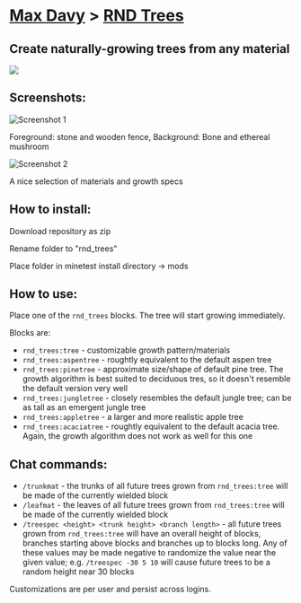 # [Max Davy](https://max-davy.github.io) > [RND Trees]()

## Create naturally-growing trees from any material

[<img src="https://img.shields.io/badge/Download%20Zip-Github-green">](https://github.com/Max-Davy/rnd_trees/archive/master.zip)

## Screenshots:

![Screenshot 1](https://i.imgur.com/LD6VcO1.jpg)

Foreground: stone and wooden fence, Background: Bone and ethereal mushroom

![Screenshot 2](https://i.imgur.com/p263ejK.jpg)

A nice selection of materials and growth specs

## How to install:

Download repository as zip

Rename folder to "rnd_trees"

Place folder in minetest install directory -> mods

## How to use:

Place one of the `rnd_trees` blocks. The tree will start growing immediately.

Blocks are:
- `rnd_trees:tree` - customizable growth pattern/materials
- `rnd_trees:aspentree` - roughtly equivalent to the default aspen tree
- `rnd_trees:pinetree` - approximate size/shape of default pine tree. The growth algorithm is best suited to deciduous tres, so it doesn't resemble the default version very well
- `rnd_trees:jungletree` - closely resembles the default jungle tree; can be as tall as an emergent jungle tree
- `rnd_trees:appletree` - a larger and more realistic apple tree
- `rnd_trees:acaciatree` - roughtly equivalent to the default acacia tree. Again, the growth algorithm does not work as well for this one

## Chat commands:
- `/trunkmat` - the trunks of all future trees grown from `rnd_trees:tree` will be made of the currently wielded block
- `/leafmat` - the leaves of all future trees grown from `rnd_trees:tree` will be made of the currently wielded block
- `/treespec <height> <trunk height> <branch length>` - all future trees grown from `rnd_trees:tree` will have an overall height of <height> blocks, branches starting above <trunk height> blocks and branches up to <branch length> blocks long.
Any of these values may be made negative to randomize the value near the given value; e.g. `/treespec -30 5 10` will cause future trees to be a random height near 30 blocks

Customizations are per user and persist across logins.
